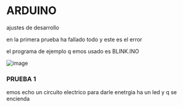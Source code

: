 # ARDUINO

ajustes de desarrollo

en la primera prueba ha fallado todo y este es el error 

el programa de ejemplo q emos usado es BLINK.INO

![image](https://user-images.githubusercontent.com/90753264/136183595-8feb3feb-2dff-4cf0-9561-99f4c2dadf6e.png)

### PRUEBA 1

emos echo un circuito electrico para darle enetrgia ha un led y q se encienda
